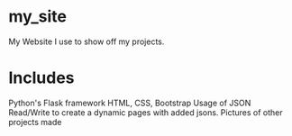 # my_site
My Website I use to show off my projects.

# Includes
Python's Flask framework
HTML, CSS, Bootstrap
Usage of JSON Read/Write to create a dynamic pages with added jsons.
Pictures of other projects made

